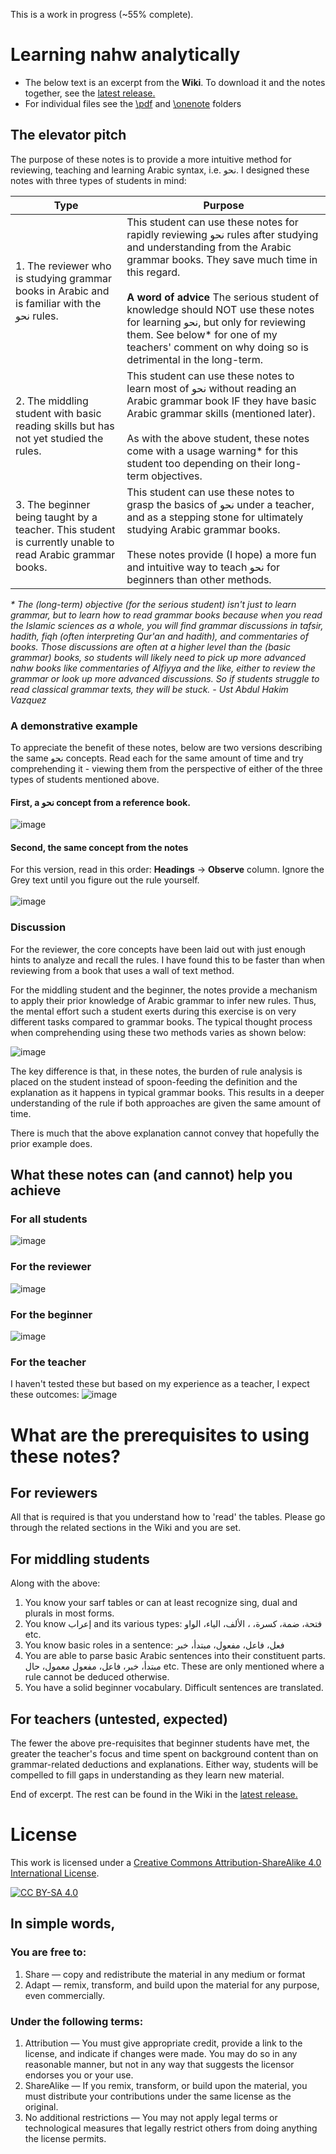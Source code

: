This is a work in progress (~55% complete).

# Learning nahw analytically

- The below text is an excerpt from the **Wiki**. To download it and the notes together, see the [latest release.](https://github.com/zahidsyed/learning-nahw-analytically/releases/latest) 
- For individual files see the [\pdf](https://github.com/zahidsyed/learning-nahw-analytically/tree/main/pdf) and [\onenote](https://github.com/zahidsyed/learning-nahw-analytically/tree/main/onenote) folders

## The elevator pitch

The purpose of these notes is to provide a more intuitive method for reviewing, teaching and learning Arabic syntax, i.e. نحو. I designed these notes with three types of students in mind:

| Type                                                                                                        | Purpose                                                                                                                                                                                                                                                                                                                                 |
|------------------------------------------------------------------------------------------------------------|-----------------------------------------------------------------------------------------------------------------------------------------------------------------------------------------------------------------------------------------------------------------------------------------------------------------------------------------|
| 1. The reviewer who is studying grammar books in Arabic and is familiar with the نحو rules.                                                   | This student can use these notes for rapidly reviewing نحو rules after studying and understanding from the Arabic grammar books. They save much time in this regard. <br> <br> **A word of advice** The serious student of knowledge should NOT use these notes for learning نحو, but only for reviewing them. See below* for one of my teachers' comment on why doing so is detrimental in the long-term. |
| 2. The middling student with basic reading skills but has not yet studied the rules.                                                             | This student can use these notes to learn most of نحو without reading an Arabic grammar book IF they have basic Arabic grammar skills (mentioned later). <br> <br> As with the above student, these notes come with a usage warning* for this student too depending on their long-term objectives.                                                                                                          |
| 3. The beginner being taught by a teacher. This student is currently unable to read Arabic grammar books.  | This student can use these notes to grasp the basics of نحو under a teacher, and as a stepping stone for ultimately studying Arabic grammar books.<br> <br> These notes provide (I hope) a more fun and intuitive way to teach نحو for beginners than other methods.                                                                             |

_* The (long-term) objective (for the serious student) isn't just to learn grammar, but to learn how to read grammar books because when you read the Islamic sciences as a whole, you will find grammar discussions in tafsir, hadith, fiqh (often interpreting Qur'an and hadith), and commentaries of books. Those discussions are often at a higher level than the (basic grammar) books, so students will likely need to pick up more advanced nahw books like commentaries of Alfiyya and the like, either to review the grammar or look up more advanced discussions. So if students struggle to read classical grammar texts, they will be stuck. - Ust Abdul Hakim Vazquez_

### A demonstrative example
To appreciate the benefit of these notes, below are two versions describing the same نحو concepts. Read each for the same amount of time and try comprehending it - viewing them from the perspective of either of the three types of students mentioned above.

#### First, a نحو concept from a reference book.
![image](https://user-images.githubusercontent.com/5341129/191884515-d3bfacfd-9a82-4331-a162-d721cb472297.png)

#### Second, the same concept from the notes
For this version, read in this order: **Headings** → **Observe** column. Ignore the Grey text until you figure out the rule yourself. <br> <br> 
![image](https://user-images.githubusercontent.com/5341129/191884627-1f600a79-4b93-480f-b93d-09d8d3030e10.png)

### Discussion
For the reviewer, the core concepts have been laid out with just enough hints to analyze and recall the rules. I have found this to be faster than when reviewing from a book that uses a wall of text method.

For the middling student and the beginner, the notes provide a mechanism to apply their prior knowledge of Arabic grammar to infer new rules. Thus, the mental effort such a student exerts during this exercise is on very different tasks compared to grammar books. The typical thought process when comprehending using these two methods varies as shown below:

![image](https://user-images.githubusercontent.com/5341129/193469106-3e3e3720-39ee-4a39-b5b2-82086f275cf4.png)


The key difference is that, in these notes, the burden of rule analysis is placed on the student instead of spoon-feeding the definition and the explanation as it happens in typical grammar books. This results in a deeper understanding of the rule if both approaches are given the same amount of time.

There is much that the above explanation cannot convey that hopefully the prior example does. 

## What these notes can (and cannot) help you achieve
### For all students
![image](https://user-images.githubusercontent.com/5341129/193293011-0cc49cb8-dfe5-4174-ad60-2ae9cce2c262.png)

### For the reviewer
![image](https://user-images.githubusercontent.com/5341129/193294128-a8b3726a-4f10-42e2-9b49-7e42e7a70976.png)


### For the beginner
![image](https://user-images.githubusercontent.com/5341129/193293260-399bcff0-647c-4712-ab4c-9c8bd9f1d1b4.png)

### For the teacher
I haven't tested these but based on my experience as a teacher, I expect these outcomes:
![image](https://user-images.githubusercontent.com/5341129/193293399-462fc1f8-8a95-4514-9e66-b7777c979a5e.png)

# What are the prerequisites to using these notes?
## For reviewers
All that is required is that you understand how to 'read' the tables. Please go through the related sections in the Wiki and you are set.

## For middling students
Along with the above:
1. You know your sarf tables or can at least recognize sing, dual and plurals in most forms.
2. You know إعراب and its various types: فتحة، ضمة، كسرة، ، الألف، الياء، الواو etc.
3. You know basic roles in a sentence: فعل، فاعل، مفعول، مبتدأ، خبر
4. You are able to parse basic Arabic sentences into their constituent parts. مبتدأ، خبر، فاعل، مفعول معمول، حال etc. These are only mentioned where a rule cannot be deduced otherwise.
5. You have a solid beginner vocabulary. Difficult sentences are translated.

## For teachers (untested, expected)
The fewer the above pre-requisites that beginner students have met, the greater the teacher's focus and time spent on background content than on grammar-related deductions and explanations. Either way, students will be compelled to fill gaps in understanding as they learn new material.

End of excerpt. The rest can be found in the Wiki in the [latest release.](https://github.com/zahidsyed/learning-nahw-analytically/releases/latest)

# License
This work is licensed under a
[Creative Commons Attribution-ShareAlike 4.0 International License][cc-by-sa].

[![CC BY-SA 4.0][cc-by-sa-image]][cc-by-sa]

[cc-by-sa]: http://creativecommons.org/licenses/by-sa/4.0/
[cc-by-sa-image]: https://licensebuttons.net/l/by-sa/4.0/88x31.png
[cc-by-sa-shield]: https://img.shields.io/badge/License-CC%20BY--SA%204.0-lightgrey.svg

## In simple words,
### You are free to:
1. Share — copy and redistribute the material in any medium or format
2. Adapt — remix, transform, and build upon the material
for any purpose, even commercially.

### Under the following terms:
1. Attribution — You must give appropriate credit, provide a link to the license, and indicate if changes were made. You may do so in any reasonable manner, but not in any way that suggests the licensor endorses you or your use.
2. ShareAlike — If you remix, transform, or build upon the material, you must distribute your contributions under the same license as the original.
3. No additional restrictions — You may not apply legal terms or technological measures that legally restrict others from doing anything the license permits.

